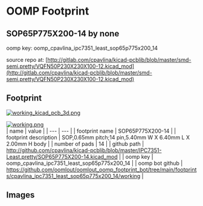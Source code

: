 # OOMP Footprint  
## SOP65P775X200-14  by none  
  
oomp key: oomp_cpavlina_ipc7351_least_sop65p775x200_14  
  
source repo at: [http://gitlab.com/cpavlina/kicad-pcblib/blob/master/smd-semi.pretty/VQFN50P230X230X100-12.kicad_mod](http://gitlab.com/cpavlina/kicad-pcblib/blob/master/smd-semi.pretty/VQFN50P230X230X100-12.kicad_mod)  
## Footprint  
  
[![working_kicad_pcb_3d.png](working_kicad_pcb_3d_600.png)](working_kicad_pcb_3d.png)  
  
[![working.png](working_600.png)](working.png)  
| name | value | 
| --- | --- | 
| footprint name | SOP65P775X200-14 | 
| footprint description | SOP,0.65mm pitch;14 pin,5.40mm W X 6.40mm L X 2.00mm H body | 
| number of pads | 14 | 
| github path | http://github.com/cpavlina/kicad-pcblib/blob/master/IPC7351-Least.pretty/SOP65P775X200-14.kicad_mod | 
| oomp key | oomp_cpavlina_ipc7351_least_sop65p775x200_14 | 
| oomp bot github | https://github.com/oomlout/oomlout_oomp_footprint_bot/tree/main/footprints/cpavlina_ipc7351_least_sop65p775x200_14/working | 
## Images  
